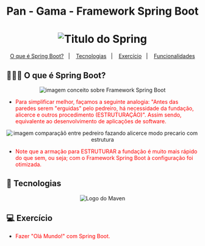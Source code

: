 <h1 align="center">
  Pan - Gama - Framework Spring Boot
</h1>


<h1 align="center">
<img src="https://github.com/WCL79/imagnes_diversas/blob/master/slideSpring.png" title="Titulo do Spring" />
</h1>

<p align="center">
  <a href="#-o-e-spring">O que é Spring Boot?</a>&nbsp;&nbsp;&nbsp;|&nbsp;&nbsp;&nbsp;
  <a href="#-tecnologias">Tecnologias</a>&nbsp;&nbsp;&nbsp;|&nbsp;&nbsp;&nbsp;
  <a href="#-exercicio">Exercício</a>&nbsp;&nbsp;&nbsp;|&nbsp;&nbsp;&nbsp;
  <a href="#-funcionalidades">Funcionalidades</a>
</p>

## 👨🏻‍💻 O que é Spring Boot?

<p align="center">
<img src="https://github.com/WCL79/imagnes_diversas/blob/master/oQueESpring.png" title="imagem conceito sobre Framework Spring Boot" />
</p>

- <p style="color: red;">Para simplificar melhor, façamos a seguinte analogia: "Antes das paredes serem "erguidas" pelo pedreiro, há necessidade da fundação, alicerce e outros procedimento (ESTRUTURAÇÃO)". Assim sendo, equivalente ao desenvolvimento de aplicações de software.</p>

<p align="center">
<img src="https://github.com/WCL79/imagnes_diversas/blob/master/semSpringCompng.png" title="imagem comparaçãõ entre pedreiro fazando alicerce modo precario com estrutura" />
</p>

- <p style="color: red;">Note que a armação para ESTRUTURAR a fundação é muito mais rápido do que sem, ou seja; com o Framework Spring Boot à configuração foi otimizada.</p>

## 🚀 Tecnologias 

<p align="center">
<img src="https://github.com/WCL79/imagnes_diversas/blob/master/maven.png" title="Logo do Maven" />
</p>

## 💻 Exercício

- <p style="color: red;">Fazer "Olá Mundo!" com Spring Boot.</p>
